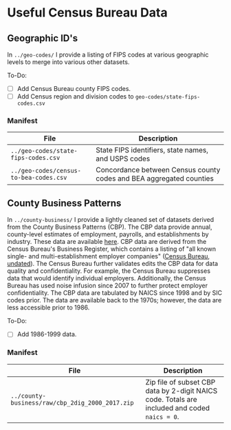 # Useful Census Bureau Data


## Geographic ID's
In `../geo-codes/` I provide a listing of FIPS codes at various geographic levels to merge into various other datasets.


To-Do:
- [ ] Add Census Bureau county FIPS codes.
- [ ] Add Census region and division codes to `geo-codes/state-fips-codes.csv`

### Manifest
| File    | Description |
|-------- | ----------- |
| `../geo-codes/state-fips-codes.csv` | State FIPS identifiers, state names, and USPS codes |
| `../geo-codes/census-to-bea-codes.csv` | Concordance between Census county codes and BEA aggregated counties |

## County Business Patterns
In `../county-business/` I provide a lightly cleaned set of datasets derived from the County Business Patterns (CBP).  The CBP data provide annual, county-level estimates of employment, payrolls, and establishments by industry.  These data are available [here](https://www.census.gov/programs-surveys/cbp/about.html).  CBP data are derived from the Census Bureau's Business Register, which contains a listing of "all known single- and multi-establishment employer companies" ([Census Bureau, undated](https://www.census.gov/programs-surveys/cbp/about.html)).  The Census Bureau further validates edits the CBP data for data quality and confidentiality.  For example, the Census Bureau suppresses data that would identify individual employers.  Additionally, the Census Bureau has used noise infusion since 2007 to further protect employer confidentiality.  The CBP data are tabulated by NAICS since 1998 and by SIC codes prior.  The data are available back to the 1970s; however, the data are less accessible prior to 1986.

To-Do:
- [ ] Add 1986-1999 data.

### Manifest
| File    | Description |
|-------- | ----------- |
| `../county-business/raw/cbp_2dig_2000_2017.zip` | Zip file of subset CBP data by 2-digit NAICS code.  Totals are included and coded `naics = 0`.
